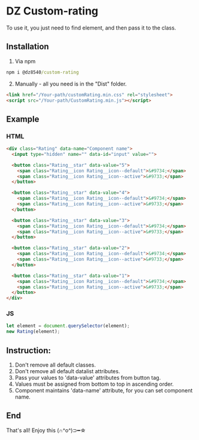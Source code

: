 # DZ Custom-rating

To use it, you just need to find element, and then pass it to the class.

## Installation
1. Via npm
```cmd
npm i @dz8540/custom-rating
```
2. Manually - all you need is in the "Dist" folder.
```html
<link href="/Your-path/customRating.min.css" rel="stylesheet">
<script src="/Your-path/CustomRating.min.js"></script>
```

## Example

### HTML
```html
<div class="Rating" data-name="Component name">
  <input type="hidden" name="" data-id="input" value="">

  <button class="Rating__star" data-value="5">
    <span class="Rating__icon Rating__icon--default">&#9734;</span>
    <span class="Rating__icon Rating__icon--active">&#9733;</span>
  </button>

  <button class="Rating__star" data-value="4">
    <span class="Rating__icon Rating__icon--default">&#9734;</span>
    <span class="Rating__icon Rating__icon--active">&#9733;</span>
  </button>

  <button class="Rating__star" data-value="3">
    <span class="Rating__icon Rating__icon--default">&#9734;</span>
    <span class="Rating__icon Rating__icon--active">&#9733;</span>
  </button>

  <button class="Rating__star" data-value="2">
    <span class="Rating__icon Rating__icon--default">&#9734;</span>
    <span class="Rating__icon Rating__icon--active">&#9733;</span>
  </button>

  <button class="Rating__star" data-value="1">
    <span class="Rating__icon Rating__icon--default">&#9734;</span>
    <span class="Rating__icon Rating__icon--active">&#9733;</span>
  </button>
</div>
```

### JS
```js
let element = document.querySelector(element);
new Rating(element);
```

## Instruction:
1. Don't remove all default classes.
2. Don't remove all default datalist attributes.
3. Pass your values to 'data-value' attributes from button tag.
4. Values must be assigned from bottom to top in ascending order.
5. Component maintains 'data-name' attribute, for you can set component name.

## End
That's all! Enjoy this (∩^o^)⊃━☆